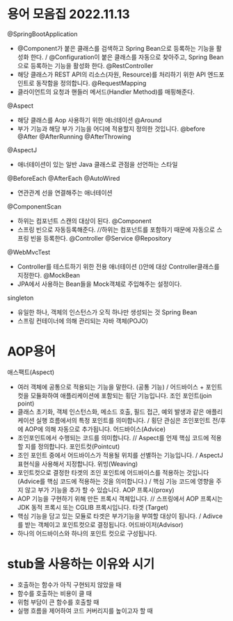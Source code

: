 # 용어 모음집 2022.11.13

@SpringBootApplication 
- @Component가 붙은 클래스를 검색하고 Spring Bean으로 등록하는 기능을 활성화 한다. / @Configuration이 붙은 클래스를 자동으로 찾아주고, Spring Bean으로 등록하는 기능을 활성화 한다.
@RestController 
- 해당 클래스가 REST API의 리소스(자원, Resource)를 처리하기 위한 API 엔드포인트로 동작함을 정의합니다.
@RequestMapping 
- 클라이언트의 요청과 핸들러 메서드(Handler Method)를 매핑해준다.


@Aspect 
- 해당 클래스를 Aop 사용하기 위한 애너테이션
@Around 
- 부가 기능과 해당 부가 기능을 어디에 적용할지 정의한 것입니다.
@before
@After
@AfterRunning
@AfterThrowing

@AspectJ 
- 애너테이션이 있는 일반 Java 클래스로 관점을 선언하는 스타일


@BeforeEach
@AfterEach
@AutoWired 
- 연관관계 선을 연결해주는 애너테이션


@ComponentScan 
- 하위는 컴포넌트 스캔의 대상이 된다.
@Component 
- 스프링 빈으로 자동등록해준다.
//하위는 컴포넌트를 포함하기 때문에 자동으로 스프링 빈을 등록한다.
    @Controller 
    @Service
    @Repository

@WebMvcTest 
- Controller를 테스트하기 위한 전용 애너테이션 ()안에 대상 Controller클래스를 지정한다. 
@MockBean 
- JPA에서 사용하는 Bean들을 Mock객체로 주입해주는 설정이다. 


singleton 
- 유일한 하나, 객체의 인스턴스가 오직 하나만 생성되는 것
Spring Bean 
- 스프링 컨테이너에 의해 관리되는 자바 객체(POJO)

# AOP용어
애스팩트(Aspect) 
- 여러 객체에 공통으로 적용되는 기능을 말한다. (공통 기능) / 어드바이스 + 포인트컷을 모듈화하여 애플리케이션에 포함되는 횡단 기능입니다.
조인 포인트(join point) 
- 클래스 초기화, 객체 인스턴스화, 메소드 호출, 필드 접근, 예외 발생과 같은 애플리케이션 실행 흐름에서의 특정 포인트를 의미합니다. / 횡단 관심은 조인포인트 전/후에 AOP에 의해 자동으로 추가됩니다.
어드바이스(Advice) 
- 조인포인트에서 수행되는 코드를 의미합니다. // Aspect를 언제 핵심 코드에 적용할 지를 정의합니다.
포인트컷(Pointcut) 
- 조인 포인트 중에서 어드바이스가 적용될 위치를 선별하는 기능입니다. / AspectJ 표현식을 사용해서 지정합니다.
위빙(Weaving) 
- 포인트컷으로 결정한 타겟의 조인 포인트에 어드바이스를 적용하는 것입니다 (Advice를 핵심 코드에 적용하는 것을 의미합니다.) / 핵심 기능 코드에 영향을 주지 않고 부가 기능을 추가 할 수 있습니다.
AOP 프록시(proxy) 
- AOP 기능을 구현하기 위해 만든 프록시 객체입니다. // 스프링에서 AOP 프록시는 JDK 동적 프록시 또는 CGLIB 프록시입니다.
타겟 (Target) 
- 핵심 기능을 담고 있는 모듈로 타겟은 부가기능을 부여할 대상이 됩니다. / Adivce를 받는 객체이고 포인트컷으로 결정됩니다.
어드바이저(Advisor) 
- 하나의 어드바이스와 하나의 포인트 컷으로 구성됩니다.

# stub을 사용하는 이유와 시기
- 호출하는 함수가 아직 구현되지 않았을 때 
- 함수를 호출하는 비용이 클 때 
- 위험 부담이 큰 함수를 호출할 때 
- 실행 흐름을 제어하여 코드 커버리지를 높이고자 할 때